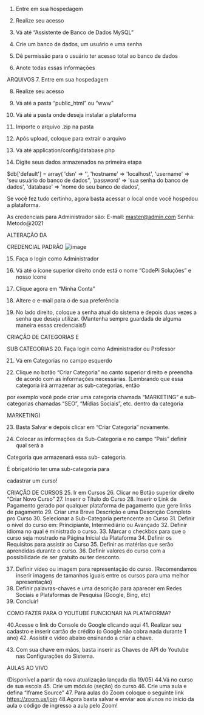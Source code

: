 1. Entre em sua hospedagem

2. Realize seu acesso

3. Vá até
“Assistente de Banco de Dados MySQL”

4. Crie um banco de dados, um usuário e
uma senha

5. Dê permissão para o usuário ter
acesso total ao banco de dados

6. Anote todas essas informações

ARQUIVOS
7. Entre em sua hospedagem

8. Realize seu acesso

9. Vá até a pasta “public_html” ou “www”

10. Vá até a pasta onde deseja instalar a
plataforma

11. Importe o arquivo .zip na pasta

12. Após upload, coloque para extrair o
arquivo

13. Vá até application/config/database.php

14. Digite seus dados armazenados na
primeira etapa

$db['default'] = array(
'dsn' => '',
'hostname' => 'localhost',
'username' => 'seu usuário do banco de dados”,
'password' => 'sua senha do banco de dados',
'database' => 'nome do seu banco de dados',

Se você fez tudo certinho, agora basta acessar o
local onde você hospedou a plataforma.

As credenciais para Administrador são:
E-mail: master@admin.com
Senha: Metodo@2021

ALTERAÇÃO DA

CREDENCIAL PADRÃO
![image](https://github.com/almeidasinop/EAD/assets/77593994/55ad52ee-6f68-478b-bc0c-0620ca0763e8)

15. Faça o login como Administrador

16. Vá até o ícone superior direito onde está o
nome “CodePi Soluções” e nosso ícone

17. Clique agora em “Minha Conta”

18. Altere o e-mail para o de sua
preferência

19. No lado direito, coloque a senha
atual do sistema e depois duas
vezes a senha que deseja utilizar.
(Mantenha sempre guardada de alguma
maneira essas credenciais!)

CRIAÇÃO DE CATEGORIAS E

SUB CATEGORIAS
20. Faça login como Administrador ou
Professor

21. Vá em Categorias no campo esquerdo

22. Clique no botão “Criar Categoria” no canto
superior direito e preencha de acordo com
as informações necessárias.
(Lembrando que essa categoria irá armazenar as sub-categorias, então

por exemplo você pode criar uma categoria chamada “MARKETING” e sub-
categorias chamadas “SEO”, “Mídias Sociais”, etc. dentro da categoria

MARKETING)

23. Basta Salvar e depois clicar em “Criar
Categoria” novamente.

24. Colocar as informações da Sub-Categoria
e no campo “Pais” definir qual será a

Categoria que armazenará essa sub-
categoria.

É obrigatório ter uma sub-categoria para

cadastrar um curso!

CRIAÇÃO DE CURSOS
25. Ir em Cursos
26. Clicar no Botão superior direito
“Criar Novo Curso”
27. Inserir o Título do Curso
28. Inserir o Link de Pagamento gerado por
qualquer plataforma de pagamento que
gere links de pagamento
29. Criar uma Breve Descrição e uma
Descrição Completo pro Curso
30. Selecionar a Sub-Categoria pertencente ao
Curso
31. Definir o nível do curso em: Principiante,
Intermediário ou Avançado
32. Definir idioma no qual é ministrado o curso.
33. Marcar o checkbox para que o curso seja
mostrado na Página Inicial da Plataforma
34. Definir os Requisitos para assistir ao Curso
35. Definir as matérias que serão aprendidas
durante o curso.
36. Definir valores do curso com a
possibilidade de ser gratuito ou ter
desconto.

37. Definir vídeo ou imagem para
representação do curso. (Recomendamos
inserir imagens de tamanhos iguais entre
os cursos para uma melhor apresentação)
38. Definir palavras-chaves e uma descrição
para aparecer em Redes Sociais e
Plataformas de Pesquisa (Google, Bing,
etc)
39. Concluir!

COMO FAZER PARA O YOUTUBE
FUNCIONAR NA PLATAFORMA?

40.Acesse o link do Console do Google
clicando aqui
41. Realizar seu cadastro e inserir cartão de
crédito
(o Google não cobra nada durante 1 ano)
42. Assistir o vídeo abaixo ensinando a criar a
chave.

43. Com sua chave em mãos, basta inserir as
Chaves de API do Youtube nas
Configurações do Sistema.

AULAS AO VIVO

(Disponível a partir da nova atualização lançada dia 19/05)
44.Vá no curso de sua escola
45. Crie um módulo (seção) do curso
46. Crie uma aula e defina “Iframe Source”
47. Para aulas do Zoom coloque o seguinte link
https://zoom.us/join
48.Agora basta salvar e enviar aos alunos no
início da aula o código de ingresso a aula
pelo Zoom!
